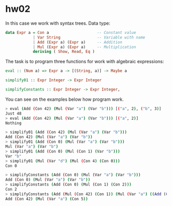 # hw02

In this case we work with syntax trees. Data type:

```haskell
data Expr a = Con a                     -- Constant value
            | Var String                -- Variable with name
            | Add (Expr a) (Expr a)     -- Addition
            | Mul (Expr a) (Expr a)     -- Multiplication
            deriving ( Show, Read, Eq )
```
The task is to program three functions for work with algebraic expressions: 

```haskell
eval :: (Num a) => Expr a -> [(String, a)] -> Maybe a
```

```haskell
simplify01 :: Expr Integer -> Expr Integer
```

```haskell
simplifyConstants :: Expr Integer -> Expr Integer,
```

You can see on the examples below how program work.

```bash
> eval (Add (Con 42) (Mul (Var "a") (Var "b"))) [("a", 2), ("b", 3)]
Just 48
> eval (Add (Con 42) (Mul (Var "a") (Var "b"))) [("a", 2)]
Nothing

> simplify01 (Add (Con 42) (Mul (Var "a") (Var "b")))
Add (Con 42) (Mul (Var "a") (Var "b"))
> simplify01 (Add (Con 0) (Mul (Var "a") (Var "b")))
Mul (Var "a") (Var "b")
> simplify01 (Add (Con 0) (Mul (Con 1) (Var "b")))
Var "b"
> simplify01 (Mul (Var "d") (Mul (Con 4) (Con 0)))
Con 0

> simplifyConstants (Add (Con 0) (Mul (Var "a") (Var "b")))
Add (Con 0) (Mul (Var "a") (Var "b"))
> simplifyConstants (Add (Con 0) (Mul (Con 1) (Con 2)))
Con 2
> simplifyConstants (Add (Mul (Con 42) (Con 1)) (Mul (Var "a") ((Add (Con 4) (Con 1)))))
Add (Con 42) (Mul (Var "a") (Con 5))
```
